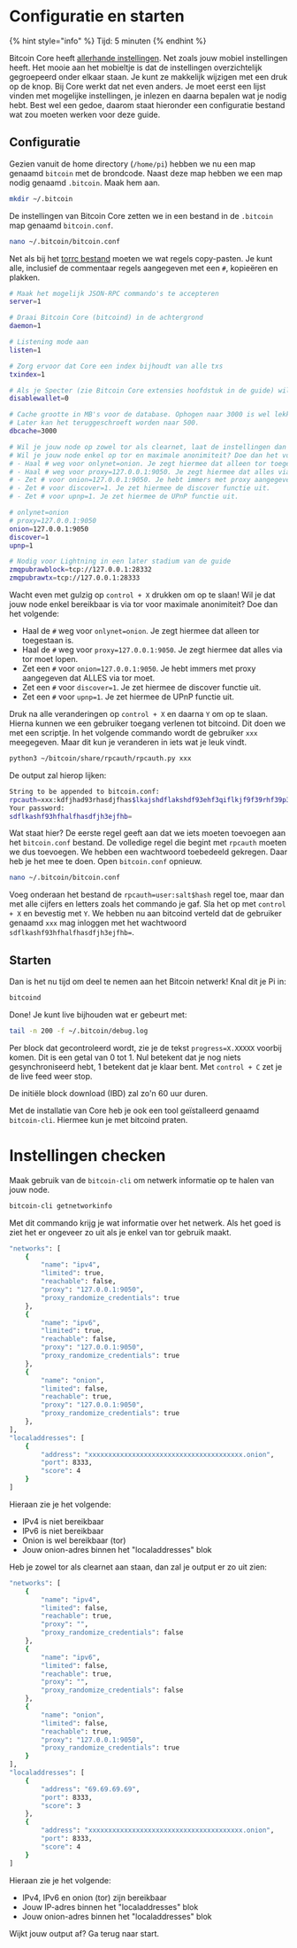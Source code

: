 # Configuratie en starten

{% hint style="info" %}
Tijd: 5 minuten
{% endhint %}

Bitcoin Core heeft [allerhande instellingen](https://en.bitcoinwiki.org/wiki/Running_Bitcoind). Net zoals jouw mobiel instellingen heeft. Het mooie aan het mobieltje is dat de instellingen overzichtelijk gegroepeerd onder elkaar staan. Je kunt ze makkelijk wijzigen met een druk op de knop. Bij Core werkt dat net even anders. Je moet eerst een lijst vinden met mogelijke instellingen, je inlezen en daarna bepalen wat je nodig hebt. Best wel een gedoe, daarom staat hieronder een configuratie bestand wat zou moeten werken voor deze guide.

## Configuratie

Gezien vanuit de home directory \(`/home/pi`\) hebben we nu een map genaamd `bitcoin` met de brondcode. Naast deze map hebben we een map nodig genaamd `.bitcoin`. Maak hem aan.

```bash
mkdir ~/.bitcoin
```

De instellingen van Bitcoin Core zetten we in een bestand in de `.bitcoin` map genaamd `bitcoin.conf`.

```bash
nano ~/.bitcoin/bitcoin.conf
```

Net als bij het [torrc bestand](https://node.bitdeal.nl/bitcoin-core/tor-aanpassen) moeten we wat regels copy-pasten. Je kunt alle, inclusief de commentaar regels aangegeven met een `#`, kopieëren en plakken.

```bash
# Maak het mogelijk JSON-RPC commando's te accepteren
server=1

# Draai Bitcoin Core (bitcoind) in de achtergrond
daemon=1

# Listening mode aan
listen=1

# Zorg ervoor dat Core een index bijhoudt van alle txs
txindex=1

# Als je Specter (zie Bitcoin Core extensies hoofdstuk in de guide) wil draaien
disablewallet=0

# Cache grootte in MB's voor de database. Ophogen naar 3000 is wel lekker voor de IBD.
# Later kan het teruggeschroeft worden naar 500.
dbcache=3000

# Wil je jouw node op zowel tor als clearnet, laat de instellingen dan voor wat het is.
# Wil je jouw node enkel op tor en maximale anonimiteit? Doe dan het volgende:
# - Haal # weg voor onlynet=onion. Je zegt hiermee dat alleen tor toegestaan is.
# - Haal # weg voor proxy=127.0.0.1:9050. Je zegt hiermee dat alles via tor moet lopen.
# - Zet # voor onion=127.0.0.1:9050. Je hebt immers met proxy aangegeven dat ALLES via tor moet.
# - Zet # voor discover=1. Je zet hiermee de discover functie uit.
# - Zet # voor upnp=1. Je zet hiermee de UPnP functie uit.

# onlynet=onion
# proxy=127.0.0.1:9050
onion=127.0.0.1:9050
discover=1
upnp=1

# Nodig voor Lightning in een later stadium van de guide
zmqpubrawblock=tcp://127.0.0.1:28332
zmqpubrawtx=tcp://127.0.0.1:28333
```

Wacht even met gulzig op `control + X` drukken om op te slaan! Wil je dat jouw node enkel bereikbaar is via tor voor maximale anonimiteit? Doe dan het volgende:

-   Haal de `#` weg voor `onlynet=onion`. Je zegt hiermee dat alleen tor toegestaan is.
-   Haal de `#` weg voor `proxy=127.0.0.1:9050`. Je zegt hiermee dat alles via tor moet lopen.
-   Zet een `#` voor `onion=127.0.0.1:9050`. Je hebt immers met proxy aangegeven dat ALLES via tor moet.
-   Zet een `#` voor `discover=1`. Je zet hiermee de discover functie uit.
-   Zet een `#` voor `upnp=1`. Je zet hiermee de UPnP functie uit.

Druk na alle veranderingen op `control + X` en daarna `Y` om op te slaan. Hierna kunnen we een gebruiker toegang verlenen tot bitcoind. Dit doen we met een scriptje. In het volgende commando wordt de gebruiker `xxx` meegegeven. Maar dit kun je veranderen in iets wat je leuk vindt.

```bash
python3 ~/bitcoin/share/rpcauth/rpcauth.py xxx
```

De output zal hierop lijken:

```bash
String to be appended to bitcoin.conf:
rpcauth=xxx:kdfjhad93rhasdjfhas$lkajshdflakshdf93ehf3qiflkjf9f39rhf39p3930fhaldkjfhsdkljbdflg
Your password:
sdflkashf93hfhalfhasdfjh3ejfhb=
```

Wat staat hier? De eerste regel geeft aan dat we iets moeten toevoegen aan het `bitcoin.conf` bestand. De volledige regel die begint met `rpcauth` moeten we dus toevoegen. We hebben een wachtwoord toebedeeld gekregen. Daar heb je het mee te doen. Open `bitcoin.conf` opnieuw.

```bash
nano ~/.bitcoin/bitcoin.conf
```

Voeg onderaan het bestand de `rpcauth=user:salt$hash` regel toe, maar dan met alle cijfers en letters zoals het commando je gaf. Sla het op met `control + X` en bevestig met `Y`. We hebben nu aan bitcoind verteld dat de gebruiker genaamd `xxx` mag inloggen met het wachtwoord `sdflkashf93hfhalfhasdfjh3ejfhb=`.

## Starten

Dan is het nu tijd om deel te nemen aan het Bitcoin netwerk! Knal dit je Pi in:

```bash
bitcoind
```

Done! Je kunt live bijhouden wat er gebeurt met:

```bash
tail -n 200 -f ~/.bitcoin/debug.log
```

Per block dat gecontroleerd wordt, zie je de tekst `progress=X.XXXXX` voorbij komen. Dit is een getal van 0 tot 1. Nul betekent dat je nog niets gesynchroniseerd hebt, 1 betekent dat je klaar bent. Met `control + C` zet je de live feed weer stop.

De initiële block download \(IBD\) zal zo'n 60 uur duren.

Met de installatie van Core heb je ook een tool geïstalleerd genaamd `bitcoin-cli`. Hiermee kun je met bitcoind praten.

# Instellingen checken

Maak gebruik van de `bitcoin-cli` om netwerk informatie op te halen van jouw node.

```bash
bitcoin-cli getnetworkinfo
```

Met dit commando krijg je wat informatie over het netwerk. Als het goed is ziet het er ongeveer zo uit als je enkel van tor gebruik maakt.

```bash
"networks": [
	{
		"name": "ipv4",
		"limited": true,
		"reachable": false,
		"proxy": "127.0.0.1:9050",
		"proxy_randomize_credentials": true
	},
	{
		"name": "ipv6",
		"limited": true,
		"reachable": false,
		"proxy": "127.0.0.1:9050",
		"proxy_randomize_credentials": true
	},
	{
		"name": "onion",
		"limited": false,
		"reachable": true,
		"proxy": "127.0.0.1:9050",
		"proxy_randomize_credentials": true
	},
],
"localaddresses": [
	{
		"address": "xxxxxxxxxxxxxxxxxxxxxxxxxxxxxxxxxxxxxxx.onion",
		"port": 8333,
		"score": 4
	}
]
```

Hieraan zie je het volgende:

-   IPv4 is niet bereikbaar
-   IPv6 is niet bereikbaar
-   Onion is wel bereikbaar \(tor\)
-   Jouw onion-adres binnen het "localaddresses" blok

Heb je zowel tor als clearnet aan staan, dan zal je output er zo uit zien:

```bash
"networks": [
	{
		"name": "ipv4",
		"limited": false,
		"reachable": true,
		"proxy": "",
		"proxy_randomize_credentials": false
	},
	{
		"name": "ipv6",
		"limited": false,
		"reachable": true,
		"proxy": "",
		"proxy_randomize_credentials": false
	},
	{
		"name": "onion",
		"limited": false,
		"reachable": true,
		"proxy": "127.0.0.1:9050",
		"proxy_randomize_credentials": true
	}
],
"localaddresses": [
	{
		"address": "69.69.69.69",
		"port": 8333,
		"score": 3
	},
	{
		"address": "xxxxxxxxxxxxxxxxxxxxxxxxxxxxxxxxxxxxxxx.onion",
		"port": 8333,
		"score": 4
	}
]
```

Hieraan zie je het volgende:

-   IPv4, IPv6 en onion \(tor\) zijn bereikbaar
-   Jouw IP-adres binnen het "localaddresses" blok
-   Jouw onion-adres binnen het "localaddresses" blok

Wijkt jouw output af? Ga terug naar start.

